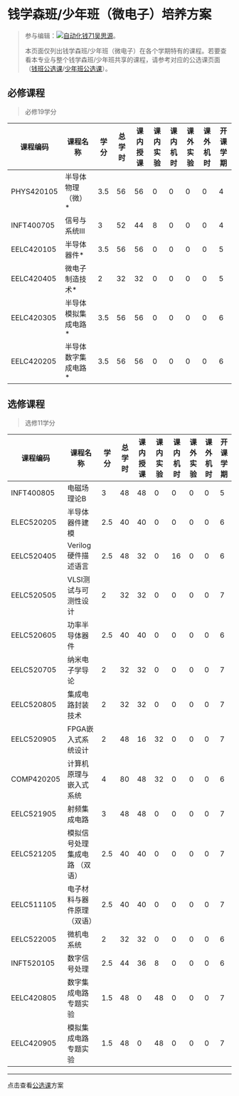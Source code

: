# 钱学森班/少年班（微电子）培养方案
> 参与编辑：[![自动化钱71吴思源](person)](@edmundwsy)。
> 
> 本页面仅列出钱学森班/少年班（微电子）在各个学期特有的课程。若要查看本专业与整个钱学森班/少年班共享的课程，请参考对应的公选课页面（[钱班公选课](/program/qianxuesen)/[少年班公选课](/program/shaonianban-2015)）。

## 必修课程

> 必修19学分



| **课程编码** | **课程名称**        | **学**       **分** | **总**   **学**   **时** | **课内**   **授课** | **课内**   **实验** | **课**   **内**   **机**   **时** | **课**   **外**   **实**   **验** | **课**   **外**   **机**   **时** | **开课学期** |
| ------------ | ------------------- | ------------------- | ------------------------ | ------------------- | ------------------- | --------------------------------- | --------------------------------- | --------------------------------- | ------------ |
| PHYS420105   | 半导体物理（微）*   | 3.5                 | 56                       | 56                  | 0                   | 0                                 | 0                                 | 0                                 | 4            |
| INFT400705   | 信号与系统III       | 3                   | 52                       | 44                  | 8                   | 0                                 | 0                                 | 0                                 | 4            |
| EELC420105   | 半导体器件*         | 3.5                 | 56                       | 56                  | 0                   | 0                                 | 0                                 | 0                                 | 5            |
| EELC420405   | 微电子制造技术*     | 2                   | 32                       | 32                  | 0                   | 0                                 | 0                                 | 0                                 | 5            |
| EELC420305   | 半导体模拟集成电路* | 3.5                 | 56                       | 56                  | 0                   | 0                                 | 0                                 | 0                                 | 6            |
| EELC420205   | 半导体数字集成电路* | 3.5                 | 56                       | 56                  | 0                   | 0                                 | 0                                 | 0                                 | 6            |

## 选修课程

> 选修11学分

| **课程编码** | **课程名称**                    | **学**       **分** | **总**   **学**   **时** | **课内**   **授课** | **课内**   **实验** | **课**   **内**   **机**   **时** | **课**   **外**   **实**   **验** | **课**   **外**   **机**   **时** | **开课学期** |
| ------------ | ------------------------------- | ------------------- | ------------------------ | ------------------- | ------------------- | --------------------------------- | --------------------------------- | --------------------------------- | ------------ |
| INFT400805   | 电磁场理论B                     | 3                   | 48                       | 48                  | 0                   | 0                                 | 0                                 | 0                                 | 5            |
| ELEC520205   | 半导体器件建模                  | 2.5                 | 40                       | 40                  | 0                   | 0                                 | 0                                 | 0                                 | 6            |
| EELC520405   | Verilog硬件描述语言             | 2.5                 | 48                       | 32                  | 0                   | 16                                | 0                                 | 0                                 | 6            |
| EELC520505   | VLSI测试与可测性设计            | 2                   | 32                       | 32                  | 0                   | 0                                 | 0                                 | 0                                 | 7            |
| EELC520605   | 功率半导体器件                  | 2.5                 | 40                       | 40                  | 0                   | 0                                 | 0                                 | 0                                 | 6            |
| EELC520705   | 纳米电子学导论                  | 2                   | 32                       | 32                  | 0                   | 0                                 | 0                                 | 0                                 | 7            |
| EELC520805   | 集成电路封装技术                | 2                   | 32                       | 32                  | 0                   | 0                                 | 0                                 | 0                                 | 7            |
| EELC520905   | FPGA嵌入式系统设计              | 2                   | 48                       | 16                  | 32                  | 0                                 | 0                                 | 0                                 | 7            |
| COMP420205   | 计算机原理与嵌入式系统          | 4                   | 80                       | 48                  | 32                  | 0                                 | 0                                 | 0                                 | 6            |
| EELC521905   | 射频集成电路                    | 3                   | 48                       | 48                  | 0                   | 0                                 | 0                                 | 0                                 | 7            |
| EELC521205   | 模拟信号处理集成电路   （双语） | 2.5                 | 40                       | 40                  | 0                   | 0                                 | 0                                 | 0                                 | 7            |
| EELC511105   | 电子材料与器件原理（双语）      | 2.5                 | 40                       | 40                  | 0                   | 0                                 | 0                                 | 0                                 | 7            |
| EELC522005   | 微机电系统                      | 2                   | 32                       | 32                  | 0                   | 0                                 | 0                                 | 0                                 | 6            |
| INFT520105   | 数字信号处理                    | 2.5                 | 44                       | 36                  | 8                   | 0                                 | 0                                 | 0                                 | 6            |
| EELC420805   | 数字集成电路专题实验            | 1.5                 | 48                       | 0                   | 48                  | 0                                 | 0                                 | 0                                 | 7            |
| EELC420905   | 模拟集成电路专题实验            | 1.5                 | 48                       | 0                   | 48                  | 0                                 | 0                                 | 0                                 | 7            |



---



点击查看[公选课](/program/qianxuesen)方案